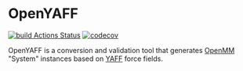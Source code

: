 # OpenYAFF
[![build Actions Status](https://github.com/svandenhaute/openyaff/workflows/Python%20Application/badge.svg)](https://github.com/svandenhaute/openyaff/actions)
[![codecov](https://codecov.io/gh/svandenhaute/openyaff/branch/main/graph/badge.svg?token=SS8G6Q890J)](https://codecov.io/gh/svandenhaute/openyaff)


OpenYAFF is a conversion and validation tool that generates [OpenMM](openmm.org) "System" instances based on [YAFF](https://github.com/molmod/yaff) force fields.
